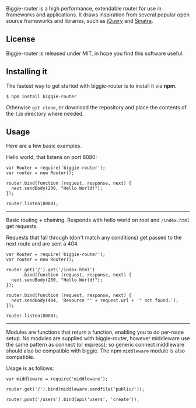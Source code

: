 Biggie-router is a high performance, extendable router for use in frameworks and applications. It draws inspiration from several popular open source frameworks and libraries, such as [jQuery](http://www.jquery.com/) and [Sinatra](http://www.sinatrarb.com/).

## License

Biggie-router is released under MIT, in hope you find this software useful.

## Installing it

The fastest way to get started with biggie-router is to install it via **npm**.

    $ npm install biggie-router

Otherwise `git clone`, or download the repository and place the contents of the `lib` directory where needed.
## Usage

Here are a few basic examples.

Hello world, that listens on port 8080:

    var Router = require('biggie-router');
    var router = new Router();

    router.bind(function (request, response, next) {
      next.sendBody(200, "Hello World!");
    });

    router.listen(8080);

---

Basic routing + chaining. Responds with hello world on root and `/index.html` get requests.

Requests that fall through (don't match any conditions) get passed to the next route and are sent a 404.

    var Router = require('biggie-router');
    var router = new Router();

    router.get('/').get('/index.html')
          .bind(function (request, response, next) {
      next.sendBody(200, "Hello World!");
    });

    router.bind(function (request, response, next) {
      next.sendBody(404, 'Resource "' + request.url + '" not found.');
    });

    router.listen(8080);

---

Modules are functions that return a function, enabling you to do per-route setup. No modules are supplied with biggie-router, however middleware use the same pattern as connect (or express); so generic connect middleware should also be compatible with biggie. The npm `middleware` module is also compatible.

Usage is as follows:

    var middleware = require('middleware');

    router.get('/').bind(middleware.sendfile('public/'));

    router.post('/users').bind(api('users', 'create'));
